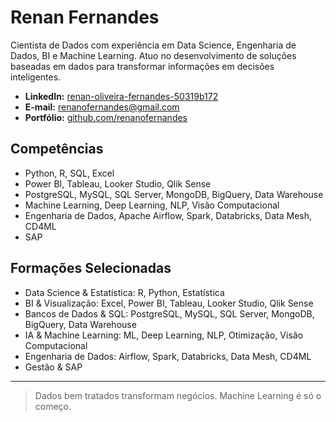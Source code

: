 # Renan Fernandes

Cientista de Dados com experiência em Data Science, Engenharia de Dados, BI e Machine Learning. Atuo no desenvolvimento de soluções baseadas em dados para transformar informações em decisões inteligentes.

- **LinkedIn:** [renan-oliveira-fernandes-50319b172](https://www.linkedin.com/in/renan-oliveira-fernandes-50319b172/)
- **E-mail:** renanofernandes@gmail.com
- **Portfólio:** [github.com/renanofernandes](https://github.com/renanofernandes)

## Competências

- Python, R, SQL, Excel
- Power BI, Tableau, Looker Studio, Qlik Sense
- PostgreSQL, MySQL, SQL Server, MongoDB, BigQuery, Data Warehouse
- Machine Learning, Deep Learning, NLP, Visão Computacional
- Engenharia de Dados, Apache Airflow, Spark, Databricks, Data Mesh, CD4ML
- SAP

## Formações Selecionadas

- Data Science & Estatística: R, Python, Estatística
- BI & Visualização: Excel, Power BI, Tableau, Looker Studio, Qlik Sense
- Bancos de Dados & SQL: PostgreSQL, MySQL, SQL Server, MongoDB, BigQuery, Data Warehouse
- IA & Machine Learning: ML, Deep Learning, NLP, Otimização, Visão Computacional
- Engenharia de Dados: Airflow, Spark, Databricks, Data Mesh, CD4ML
- Gestão & SAP

---

> Dados bem tratados transformam negócios. Machine Learning é só o começo.
